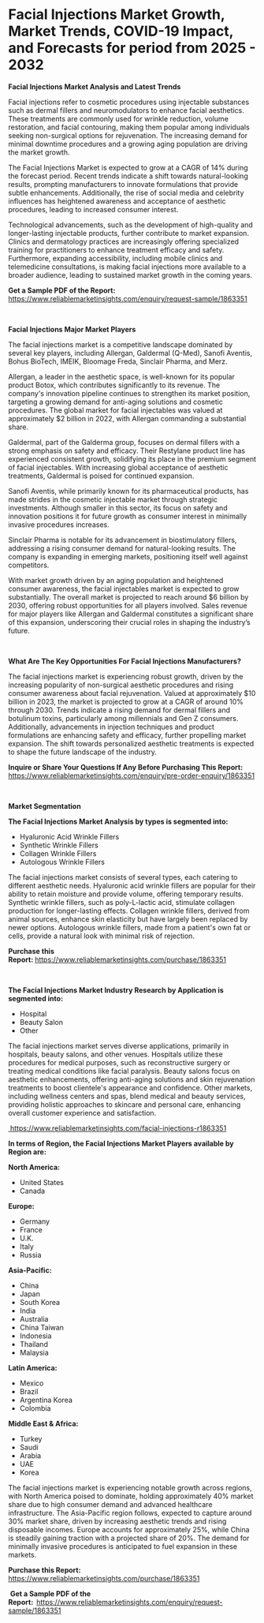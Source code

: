 <p><h1>Facial Injections Market Growth, Market Trends, COVID-19 Impact, and Forecasts for period from 2025 - 2032</h1></p><p><strong>Facial Injections Market Analysis and Latest Trends</strong></p>
<p><p>Facial injections refer to cosmetic procedures using injectable substances such as dermal fillers and neuromodulators to enhance facial aesthetics. These treatments are commonly used for wrinkle reduction, volume restoration, and facial contouring, making them popular among individuals seeking non-surgical options for rejuvenation. The increasing demand for minimal downtime procedures and a growing aging population are driving the market growth.</p><p>The Facial Injections Market is expected to grow at a CAGR of 14% during the forecast period. Recent trends indicate a shift towards natural-looking results, prompting manufacturers to innovate formulations that provide subtle enhancements. Additionally, the rise of social media and celebrity influences has heightened awareness and acceptance of aesthetic procedures, leading to increased consumer interest. </p><p>Technological advancements, such as the development of high-quality and longer-lasting injectable products, further contribute to market expansion. Clinics and dermatology practices are increasingly offering specialized training for practitioners to enhance treatment efficacy and safety. Furthermore, expanding accessibility, including mobile clinics and telemedicine consultations, is making facial injections more available to a broader audience, leading to sustained market growth in the coming years.</p></p>
<p><strong>Get a Sample PDF of the Report:&nbsp;</strong> <a href="https://www.reliablemarketinsights.com/enquiry/request-sample/1863351?utm_campaign=3025&utm_medium=2&utm_source=Github&utm_content=ia&utm_term=19042025&utm_id=facial-injections">https://www.reliablemarketinsights.com/enquiry/request-sample/1863351</a></p>
<p>&nbsp;</p>
<p><strong>Facial Injections Major Market Players</strong></p>
<p><p>The facial injections market is a competitive landscape dominated by several key players, including Allergan, Galdermal (Q-Med), Sanofi Aventis, Bohus BioTech, IMEIK, Bloomage Freda, Sinclair Pharma, and Merz. </p><p>Allergan, a leader in the aesthetic space, is well-known for its popular product Botox, which contributes significantly to its revenue. The company's innovation pipeline continues to strengthen its market position, targeting a growing demand for anti-aging solutions and cosmetic procedures. The global market for facial injectables was valued at approximately $2 billion in 2022, with Allergan commanding a substantial share.</p><p>Galdermal, part of the Galderma group, focuses on dermal fillers with a strong emphasis on safety and efficacy. Their Restylane product line has experienced consistent growth, solidifying its place in the premium segment of facial injectables. With increasing global acceptance of aesthetic treatments, Galdermal is poised for continued expansion.</p><p>Sanofi Aventis, while primarily known for its pharmaceutical products, has made strides in the cosmetic injectable market through strategic investments. Although smaller in this sector, its focus on safety and innovation positions it for future growth as consumer interest in minimally invasive procedures increases.</p><p>Sinclair Pharma is notable for its advancement in biostimulatory fillers, addressing a rising consumer demand for natural-looking results. The company is expanding in emerging markets, positioning itself well against competitors.</p><p>With market growth driven by an aging population and heightened consumer awareness, the facial injectables market is expected to grow substantially. The overall market is projected to reach around $6 billion by 2030, offering robust opportunities for all players involved. Sales revenue for major players like Allergan and Galdermal constitutes a significant share of this expansion, underscoring their crucial roles in shaping the industry’s future.</p></p>
<p>&nbsp;</p>
<p><strong>What Are The Key Opportunities For Facial Injections Manufacturers?</strong></p>
<p><p>The facial injections market is experiencing robust growth, driven by the increasing popularity of non-surgical aesthetic procedures and rising consumer awareness about facial rejuvenation. Valued at approximately $10 billion in 2023, the market is projected to grow at a CAGR of around 10% through 2030. Trends indicate a rising demand for dermal fillers and botulinum toxins, particularly among millennials and Gen Z consumers. Additionally, advancements in injection techniques and product formulations are enhancing safety and efficacy, further propelling market expansion. The shift towards personalized aesthetic treatments is expected to shape the future landscape of the industry.</p></p>
<p><strong>Inquire or Share Your Questions If Any Before Purchasing This Report:</strong> <a href="https://www.reliablemarketinsights.com/enquiry/pre-order-enquiry/1863351?utm_campaign=3025&utm_medium=2&utm_source=Github&utm_content=ia&utm_term=19042025&utm_id=facial-injections">https://www.reliablemarketinsights.com/enquiry/pre-order-enquiry/1863351</a></p>
<p>&nbsp;</p>
<p><strong>Market Segmentation</strong></p>
<p><strong>The Facial Injections Market Analysis by types is segmented into:</strong></p>
<p><ul><li>Hyaluronic Acid Wrinkle Fillers</li><li>Synthetic Wrinkle Fillers</li><li>Collagen Wrinkle Fillers</li><li>Autologous Wrinkle Fillers</li></ul></p>
<p><p>The facial injections market consists of several types, each catering to different aesthetic needs. Hyaluronic acid wrinkle fillers are popular for their ability to retain moisture and provide volume, offering temporary results. Synthetic wrinkle fillers, such as poly-L-lactic acid, stimulate collagen production for longer-lasting effects. Collagen wrinkle fillers, derived from animal sources, enhance skin elasticity but have largely been replaced by newer options. Autologous wrinkle fillers, made from a patient's own fat or cells, provide a natural look with minimal risk of rejection.</p></p>
<p><strong>Purchase this Report:&nbsp;</strong><a href="https://www.reliablemarketinsights.com/purchase/1863351?utm_campaign=3025&utm_medium=2&utm_source=Github&utm_content=ia&utm_term=19042025&utm_id=facial-injections">https://www.reliablemarketinsights.com/purchase/1863351</a></p>
<p>&nbsp;</p>
<p><strong>The Facial Injections Market Industry Research by Application is segmented into:</strong></p>
<p><ul><li>Hospital</li><li>Beauty Salon</li><li>Other</li></ul></p>
<p><p>The facial injections market serves diverse applications, primarily in hospitals, beauty salons, and other venues. Hospitals utilize these procedures for medical purposes, such as reconstructive surgery or treating medical conditions like facial paralysis. Beauty salons focus on aesthetic enhancements, offering anti-aging solutions and skin rejuvenation treatments to boost clientele's appearance and confidence. Other markets, including wellness centers and spas, blend medical and beauty services, providing holistic approaches to skincare and personal care, enhancing overall customer experience and satisfaction.</p></p>
<p><a href="https://www.reliablemarketinsights.com/facial-injections-r1863351?utm_campaign=3025&utm_medium=2&utm_source=Github&utm_content=ia&utm_term=19042025&utm_id=facial-injections">&nbsp;https://www.reliablemarketinsights.com/facial-injections-r1863351</a></p>
<p><strong>In terms of Region, the Facial Injections Market Players available by Region are:</strong></p>
<p>
    <p> <strong> North America: </strong>
        <ul>
            <li>United States</li>
            <li>Canada</li>
        </ul>
        </p> 
    <p> <strong> Europe: </strong>
        <ul>
            <li>Germany</li>
            <li>France</li>
            <li>U.K.</li>
            <li>Italy</li>
            <li>Russia</li>
        </ul>
        </p> 
    <p> <strong> Asia-Pacific: </strong>
        <ul>
            <li>China</li>
            <li>Japan</li>
            <li>South Korea</li>
            <li>India</li>
            <li>Australia</li>
            <li>China Taiwan</li>
            <li>Indonesia</li>
            <li>Thailand</li>
            <li>Malaysia</li>
        </ul>
        </p> 
    <p> <strong> Latin America: </strong>
        <ul>
            <li>Mexico</li>
            <li>Brazil</li>
            <li>Argentina Korea</li>
            <li>Colombia</li>
        </ul>
        </p> 
    <p> <strong> Middle East & Africa: </strong>
        <ul>
            <li>Turkey</li>
            <li>Saudi</li>
            <li>Arabia</li>
            <li>UAE</li>
            <li>Korea</li>
        </ul>
    </p>
    </p>
<p><p>The facial injections market is experiencing notable growth across regions, with North America poised to dominate, holding approximately 40% market share due to high consumer demand and advanced healthcare infrastructure. The Asia-Pacific region follows, expected to capture around 30% market share, driven by increasing aesthetic trends and rising disposable incomes. Europe accounts for approximately 25%, while China is steadily gaining traction with a projected share of 20%. The demand for minimally invasive procedures is anticipated to fuel expansion in these markets.</p></p>
<p><strong>Purchase this Report: </strong><a href="https://www.reliablemarketinsights.com/purchase/1863351?utm_campaign=3025&utm_medium=2&utm_source=Github&utm_content=ia&utm_term=19042025&utm_id=facial-injections">https://www.reliablemarketinsights.com/purchase/1863351</a></p>
<p>&nbsp;<strong>Get a Sample PDF of the Report:&nbsp;&nbsp;</strong><a href="https://www.reliablemarketinsights.com/enquiry/request-sample/1863351?utm_campaign=3025&utm_medium=2&utm_source=Github&utm_content=ia&utm_term=19042025&utm_id=facial-injections">https://www.reliablemarketinsights.com/enquiry/request-sample/1863351</a></p>
<p><strong></strong></p>
<p><p></p><p></p><p></p></p>